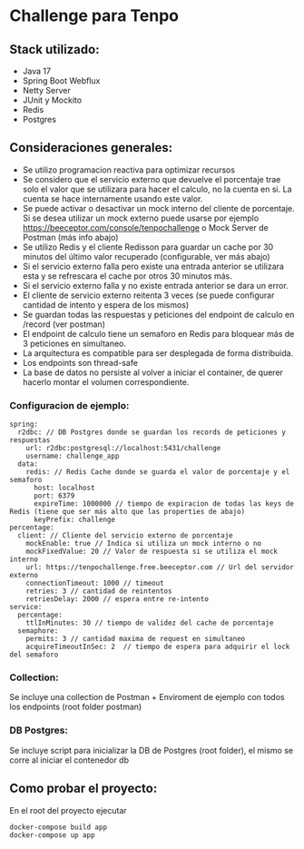 
# Challenge para Tenpo

## Stack utilizado:

- Java 17
- Spring Boot Webflux
- Netty Server
- JUnit y Mockito
- Redis
- Postgres

## Consideraciones generales:

- Se utilizo programacion reactiva para optimizar recursos
- Se considero que el servicio externo que devuelve el porcentaje trae solo el valor que se utilizara para hacer el calculo, no la cuenta en si. La cuenta se hace internamente usando este valor. 
- Se puede activar o desactivar un mock interno del cliente de porcentaje. Si se desea utilizar un mock externo puede usarse por ejemplo https://beeceptor.com/console/tenpochallenge o Mock Server de Postman (más info abajo)
- Se utilizo Redis y el cliente Redisson para guardar un cache por 30 minutos del último valor recuperado (configurable, ver más abajo)
- Si el servicio externo falla pero existe una entrada anterior se utilizara esta y se refrescara el cache por otros 30 minutos más. 
- Si el servicio externo falla y no existe entrada anterior se dara un error.
- El cliente de servicio externo reitenta 3 veces (se puede configurar cantidad de intento y espera de los mismos)
- Se guardan todas las respuestas y peticiones del endpoint de calculo en /record (ver postman)
- El endpoint de calculo tiene un semaforo en Redis para bloquear más de 3 peticiones en simultaneo. 
- La arquitectura es compatible para ser desplegada de forma distribuida.
- Los endpoints son thread-safe
- La base de datos no persiste al volver a iniciar el container, de querer hacerlo montar el volumen correspondiente.

### Configuracion de ejemplo:

```
spring:
  r2dbc: // DB Postgres donde se guardan los records de peticiones y respuestas
    url: r2dbc:postgresql://localhost:5431/challenge 
    username: challenge_app
  data:
    redis: // Redis Cache donde se guarda el valor de porcentaje y el semaforo
      host: localhost
      port: 6379
      expireTime: 1000000 // tiempo de expiracion de todas las keys de Redis (tiene que ser más alto que las properties de abajo)
      keyPrefix: challenge
percentage:
  client: // Cliente del servicio externo de porcentaje
    mockEnable: true // Indica si utiliza un mock interno o no
    mockFixedValue: 20 // Valor de respuesta si se utiliza el mock interno
    url: https://tenpochallenge.free.beeceptor.com // Url del servidor externo
    connectionTimeout: 1000 // timeout
    retries: 3 // cantidad de reintentos
    retriesDelay: 2000 // espera entre re-intento
service:
  percentage:
    ttlInMinutes: 30 // tiempo de validez del cache de porcentaje
  semaphore:
    permits: 3 // cantidad maxima de request en simultaneo
    acquireTimeoutInSec: 2  // tiempo de espera para adquirir el lock del semaforo
```
### Collection:

Se incluye una collection de Postman + Enviroment de ejemplo con todos los endpoints (root folder postman)

### DB Postgres:

Se incluye script para inicializar la DB de Postgres (root folder), el mismo se corre al iniciar el contenedor db

## Como probar el proyecto:

En el root del proyecto ejecutar
```
docker-compose build app
docker-compose up app
```
